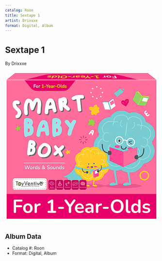 ```yaml
---
catalog: Roon
title: Sextape 1
artist: Drixxxe
format: Digital, Album
---
```


# Sextape 1

By Drixxxe

![](../../assets/albumcovers/Drixxxe-Sextape_1.png)

## Album Data

- Catalog #: Roon
- Format: Digital, Album

